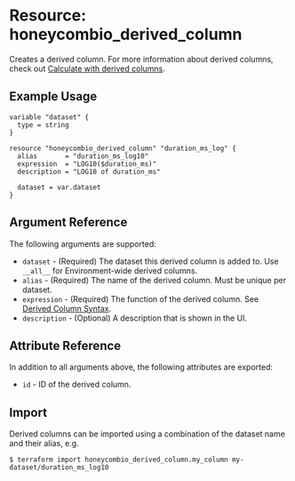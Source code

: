 # Resource: honeycombio_derived_column

Creates a derived column. For more information about derived columns, check out [Calculate with derived columns](https://docs.honeycomb.io/working-with-your-data/customizing-your-query/derived-columns/).

## Example Usage

```hcl
variable "dataset" {
  type = string
}

resource "honeycombio_derived_column" "duration_ms_log" { 
  alias       = "duration_ms_log10"
  expression  = "LOG10($duration_ms)"
  description = "LOG10 of duration_ms"

  dataset = var.dataset
}
```

## Argument Reference

The following arguments are supported:

* `dataset` - (Required) The dataset this derived column is added to. Use `__all__` for Environment-wide derived columns.
* `alias` - (Required) The name of the derived column. Must be unique per dataset.
* `expression` - (Required) The function of the derived column. See [Derived Column Syntax](https://docs.honeycomb.io/working-with-your-data/customizing-your-query/derived-columns/#derived-column-syntax).
* `description` - (Optional) A description that is shown in the UI.

## Attribute Reference

In addition to all arguments above, the following attributes are exported:

* `id` - ID of the derived column.

## Import

Derived columns can be imported using a combination of the dataset name and their alias, e.g.

```
$ terraform import honeycombio_derived_column.my_column my-dataset/duration_ms_log10
```

